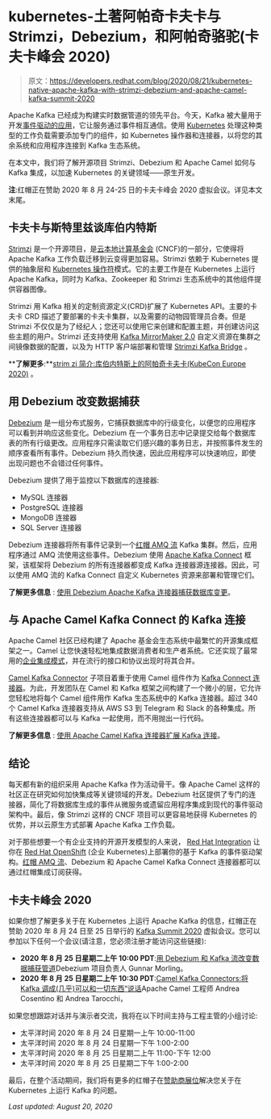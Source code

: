 # kubernetes-土著阿帕奇卡夫卡与 Strimzi，Debezium，和阿帕奇骆驼(卡夫卡峰会 2020)

> 原文：<https://developers.redhat.com/blog/2020/08/21/kubernetes-native-apache-kafka-with-strimzi-debezium-and-apache-camel-kafka-summit-2020>

Apache Kafka 已经成为构建实时数据管道的领先平台。今天，Kafka 被大量用于开发[事件驱动的应用](https://developers.redhat.com/topics/event-driven/)，它让服务通过事件相互通信。使用 [Kubernetes](https://developers.redhat.com/topics/kubernetes) 处理这种类型的工作负载需要添加专门的组件，如 Kubernetes 操作器和连接器，以将您的其余系统和应用程序连接到 Kafka 生态系统。

在本文中，我们将了解开源项目 Strimzi、Debezium 和 Apache Camel 如何与 Kafka 集成，以加速 Kubernetes 的关键领域——原生开发。

**注**:红帽正在赞助 2020 年 8 月 24-25 日的卡夫卡峰会 2020 虚拟会议。详见本文末尾。

## 卡夫卡与斯特里兹谈库伯内特斯

[Strimzi](https://strimzi.io/) 是一个开源项目，是[云本地计算基金会](https://www.cncf.io/) (CNCF)的一部分，它使得将 Apache Kafka 工作负载迁移到云变得更加容易。Strimzi 依赖于 Kubernetes 提供的抽象层和 [Kubernetes 操作符](https://developers.redhat.com/topics/kubernetes/operators/)模式。它的主要工作是在 Kubernetes 上运行 Apache Kafka，同时为 Kafka、Zookeeper 和 Strimzi 生态系统中的其他组件提供容器图像。

Strimzi 用 Kafka 相关的定制资源定义(CRD)扩展了 Kubernetes API。主要的卡夫卡 CRD 描述了要部署的卡夫卡集群，以及需要的动物园管理员合奏。但是 Strimzi 不仅仅是为了经纪人；您还可以使用它来创建和配置主题，并创建访问这些主题的用户。Strimzi 还支持使用 [Kafka MirrorMaker 2.0](https://cwiki.apache.org/confluence/display/KAFKA/KIP-382%3A+MirrorMaker+2.0) 自定义资源在集群之间镜像数据的配置，以及为 HTTP 客户端部署和管理 [Strimzi Kafka Bridge](https://strimzi.io/docs/bridge/latest/) 。

****了解更多**:**[strim zi 简介:库伯内特斯上的阿帕奇卡夫卡(KubeCon Europe 2020)](https://developers.redhat.com/blog/2020/08/14/introduction-to-strimzi-apache-kafka-on-kubernetes-kubecon-europe-2020/) 。

## 用 Debezium 改变数据捕获

[Debezium](https://debezium.io/) 是一组分布式服务，它捕获数据库中的行级变化，以便您的应用程序可以看到并响应这些变化。Debezium 在一个事务日志中记录提交给每个数据库表的所有行级更改。应用程序只需读取它们感兴趣的事务日志，并按照事件发生的顺序查看所有事件。Debezium 持久而快速，因此应用程序可以快速响应，即使出现问题也不会错过任何事件。

Debezium 提供了用于监控以下数据库的连接器:

*   MySQL 连接器
*   PostgreSQL 连接器
*   MongoDB 连接器
*   SQL Server 连接器

Debezium 连接器将所有事件记录到一个[红帽 AMQ 流](https://developers.redhat.com/blog/2018/10/29/how-to-run-kafka-on-openshift-the-enterprise-kubernetes-with-amq-streams/) Kafka 集群。然后，应用程序通过 AMQ 流使用这些事件。Debezium 使用 [Apache Kafka Connect](https://developers.redhat.com/blog/2020/02/14/using-secrets-in-apache-kafka-connect-configuration/) 框架，该框架将 Debezium 的所有连接器都变成 Kafka 连接器源连接器。因此，可以使用 AMQ 流的 Kafka Connect 自定义 Kubernetes 资源来部署和管理它们。

**了解更多信息** : [使用 Debezium Apache Kafka 连接器捕获数据库变更](https://developers.redhat.com/blog/2020/04/14/capture-database-changes-with-debezium-apache-kafka-connectors/)。

## 与 Apache Camel Kafka Connect 的 Kafka 连接

Apache Camel 社区已经构建了 Apache 基金会生态系统中最繁忙的开源集成框架之一。Camel 让您快速轻松地集成数据消费者和生产者系统。它还实现了最常用的[企业集成模式](https://www.enterpriseintegrationpatterns.com/)，并在流行的接口和协议出现时将其合并。

[Camel Kafka Connector](https://camel.apache.org/camel-kafka-connector/latest/index.html) 子项目着重于使用 Camel 组件作为 [Kafka Connect 连接器](https://developers.redhat.com/blog/2020/05/19/extending-kafka-connectivity-with-apache-camel-kafka-connectors)。为此，开发团队在 Camel 和 Kafka 框架之间构建了一个微小的层，它允许您轻松地将每个 Camel 组件用作 Kafka 生态系统中的 Kafka 连接器。超过 340 个 Camel Kafka 连接器支持从 AWS S3 到 Telegram 和 Slack 的各种集成。所有这些连接器都可以与 Kafka 一起使用，而不用抛出一行代码。

**了解更多信息** : [使用 Apache Camel Kafka 连接器扩展 Kafka 连接](https://developers.redhat.com/blog/2020/05/19/extending-kafka-connectivity-with-apache-camel-kafka-connectors/)。

## 结论

每天都有新的组织采用 Apache Kafka 作为活动骨干。像 Apache Camel 这样的社区正在研究如何加快集成等关键领域的开发。Debezium 社区提供了专门的连接器，简化了将数据库生成的事件从微服务或遗留应用程序集成到现代的事件驱动架构中。最后，像 Strimzi 这样的 CNCF 项目可以更容易地获得 Kubernetes 的优势，并以云原生方式部署 Apache Kafka 工作负载。

对于那些想要一个有企业支持的开源开发模型的人来说， [Red Hat Integration](https://www.redhat.com/en/products/integration) 让你在 [Red Hat OpenShift](https://developers.redhat.com/products/openshift/overview) (企业 Kubernetes)上部署你的基于 Kafka 的事件驱动架构。[红帽 AMQ 流](https://www.redhat.com/en/resources/amq-streams-datasheet)、Debezium 和 Apache Camel Kafka Connect 连接器都可以通过红帽集成订阅获得。

## 卡夫卡峰会 2020

如果你想了解更多关于在 Kubernetes 上运行 Apache Kafka 的信息，红帽正在赞助 2020 年 8 月 24 日至 25 日举行的 [Kafka Summit 2020](https://kafka-summit.org/) 虚拟会议。您可以参加以下任何一个会议(请注意，您必须注册才能访问这些链接):

*   **2020 年 8 月 25 日星期二上午 10:00 PDT**:[用 Debezium 和 Kafka 流改变数据捕获管道](https://kafkasummit.io/session-virtual/?v26dd132ae80017cdaf764437c30ebe6f10c1b1eeaab01165e44366654b368dfaeab6baf7e386a642ecb238989334530e=29357BABE872174F33FC8355B5D7F6CBA10F9416968BEE4F161E83F2847328787AEE868E65ECEAE3D43713051B9D2B3C)Debezium 项目负责人 Gunnar Morling。
*   **2020 年 8 月 25 日星期二上午 10:30 PDT**:[Camel Kafka Connectors:将 Kafka 调成(几乎)可以和一切东西“说话](https://kafkasummit.io/session-virtual/?v26dd132ae80017cdaf764437c30ebe6f10c1b1eeaab01165e44366654b368dfaeab6baf7e386a642ecb238989334530e=21BEFF118082C7BD226CEA8B405E4A27DAC3D4A0A525C2F58BD5774B496BD7899376E76179D6BCF1CA17BC373DD0BE4C)Apache Camel 工程师 Andrea Cosentino 和 Andrea Tarocchi，

如果您想跟踪对话并与演示者交流，我将在以下时间主持与工程主管的小组讨论:

*   太平洋时间 2020 年 8 月 24 日星期一上午 10:00-11:00
*   太平洋时间 2020 年 8 月 24 日星期一下午 1:00-2:00
*   太平洋时间 2020 年 8 月 25 日星期二上午 11:00-下午 12:00
*   太平洋时间 2020 年 8 月 25 日星期二下午 1:00-2:00

最后，在整个活动期间，我们将有更多的红帽子在[赞助商展位](https://kafkasummit.io/virtual-exhibitor/?v0326b739525aaf6a5900c153ea6485e67109462e8db159b156161fc07c7e3d8016769932b4c0398e64b5ea52edb3d1c5=56CC3380CBA86BDA1DB77B0F6C902F3EE409DC5CA6F71077702CE1C9452986BBE14B10CA443311D61A730309F78FE22B)解决您关于在 Kubernetes 上运行 Kafka 的问题。

*Last updated: August 20, 2020*